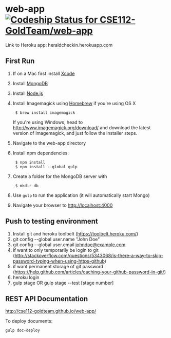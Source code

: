 # web-app [ ![Codeship Status for CSE112-GoldTeam/web-app](https://codeship.com/projects/9df65660-88a3-0132-d13f-02ce2f7c7d8a/status?branch=master)](https://codeship.com/projects/59497)

Link to Heroku app: heraldcheckin.herokuapp.com

First Run
----------------------------
1. If on a Mac first install [Xcode](https://developer.apple.com/xcode/downloads/)
2. Install [MongoDB](https://www.mongodb.org/downloads)
3. Install [Node.js](http://nodejs.org/download/)
4. Install Imagemagick using [Homebrew](http://brew.sh/) if you're using OS X

        $ brew install imagemagick

   If you're using Windows, head to http://www.imagemagick.org/download/ and download
   the latest version of Imagemagick, and just follow the installer steps.

5. Navigate to the web-app directory
6. Install npm dependencies:

        $ npm install
        $ npm install --global gulp

7. Create a folder for the MongoDB server with

        $ mkdir db

8. Use ``gulp`` to run the application (it will automatically start Mongo)
9. Navigate your browser to [http://localhost:4000](http://localhost:4000/)

Push to testing environment
----------------------------
1. Install git and heroku toolbelt (https://toolbelt.heroku.com/)
2. git config --global user.name "John Doe"
3. git config --global user.email johndoe@example.com
4. if want to only temporarily be login to git (http://stackoverflow.com/questions/5343068/is-there-a-way-to-skip-password-typing-when-using-https-github)
5. if want permanent storage of git password (https://help.github.com/articles/caching-your-github-password-in-git/)
6. heroku login
7. gulp stage OR gulp stage --test [stage number]

REST API Documentation
---------------------
http://cse112-goldteam.github.io/web-app/

To deploy documents:
```
gulp doc-deploy
```
